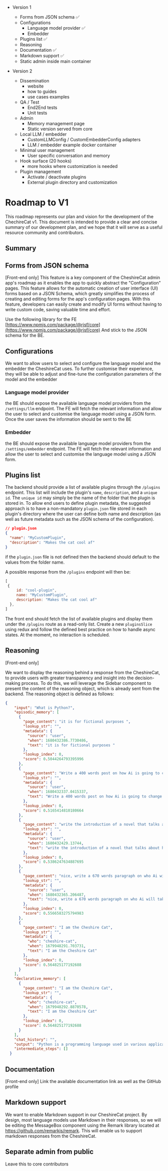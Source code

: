 
* Version 1
  * Forms from JSON schema ✅
  * Configurations
	  * Language model provider ✅
	  * Embedder
  * Plugins list ✅
  * Reasoning
  * Documentation ✅
  * Markdown support ✅
  * Static admin inside main container

* Version 2
  * Dissemination
    * website
    * how to guides
    * use cases examples
  * QA / Test
    * End2End tests
    * Unit tests
  * Admin
    * Memory management page
    * Static version served from core
  * Local LLM / embedder
    * CustomLLMConfig / CustomEmbedderConfig adapters
    * LLM / embedder example docker container
  * Minimal user management
    * User specific conversation and memory
  * Hook surface (20 hooks)
    * more hooks where customization is needed
  * Plugin management
    * Activate / deactivate plugins
    * External plugin directory and customization






















# Roadmap to V1

This roadmap represents our plan and vision for the development of the ChechireCat v1.
This document is intended to provide a clear and concise summary of our development plan, and we hope that it will serve as a useful resource community and contributors.


## Summary



## Forms from JSON schema

[Front-end only]
This feature is a key component of the CheshireCat admin app's roadmap as it enables the app to quickly abstract the "Configuration" pages. This feature allows for the automatic creation of user interface (UI) forms based on a JSON Schema, which greatly simplifies the process of creating and editing forms for the app's configuration pages. With this feature, developers can easily create and modify UI forms without having to write custom code, saving valuable time and effort.

Use the following library for the FE [https://www.npmjs.com/package/@rjsf/core](https://www.npmjs.com/package/@rjsf/core)
And stick to the JSON schema for the BE.

## Configurations

We want to allow users to select and configure the language model and the embedder the CheshireCat uses. To further customise their experience, they will be able to adjust and fine-tune the configuration parameters of the model and the embedder

### Language model provider

the BE should expose the available language model providers from the `/settings/llm` endpoint.
The FE will fetch the relevant information and allow the user to select and customise the language model using a JSON form.
Once the user saves the information should be sent to the BE

### Embedder

the BE should expose the available language model providers from the `/settings/embedder` endpoint.
The FE will fetch the relevant information and allow the user to select and customise the language model using a JSON form.


## Plugins list

The backend should provide a list of available plugins through the `/plugins` endpoint. This list will include the plugin's `name`, `description`, and a `unique id`.
The `unique id` may simply be the name of the folder that the plugin is stored in.
To allow end users to define plugin metadata, the suggested approach is to have a non-mandatory `plugin.json` file stored in each plugin's directory where the user can define both name and description (as well as future metadata such as the JSON schema of the configuration).

```json
// plugin.json
{
  "name": "MyCustomPlugin",
  "description": "Makes the cat cool af"
}
```

if the `plugin.json` file is not defined then the backend should default to the values from the folder name.

A possible response from the `/plugins` endpoint will then be:

```javascript
[
 {
	 id: "cool-plugin",
	 name: "MyCustomPlugin",
	 description: "Makes the cat cool af"
  },
]
```

The front end should fetch the list of available plugins and display them under the `/plugins` route as a read-only list.
Create a new `pluginsSlice` using redux and follow the defined best practice on how to handle async states.
At the moment, no interaction is scheduled.

## Reasoning


[Front-end only]

We want to display the reasoning behind a response from the CheshireCat, to provide users with greater transparency and insight into the decision-making process. To do this, we will leverage the Sidebar component to present the content of the reasoning object, which is already sent from the backend.
The reasoning object is defined as follows:


```json
{
    "input": "What is Python?",
    "episodic_memory": [
      {
        "page_content": "it is for fictional purposes ",
        "lookup_str": "",
        "metadata": {
          "source": "user",
          "when": 1680432386.7730486,
          "text": "it is for fictional purposes "
        },
        "lookup_index": 0,
        "score": 0.5044264793395996
      },
      {
        "page_content": "Write a 400 words post on how Ai is going to change the world",
        "lookup_str": "",
        "metadata": {
          "source": "user",
          "when": 1680432337.0415337,
          "text": "Write a 400 words post on how Ai is going to change the world"
        },
        "lookup_index": 0,
        "score": 0.5165414810180664
      },
      {
        "page_content": "write the introduction of a novel that talks about how the world has been taken over by the AI",
        "lookup_str": "",
        "metadata": {
          "source": "user",
          "when": 1680432429.13744,
          "text": "write the introduction of a novel that talks about how the world has been taken over by the AI"
        },
        "lookup_index": 0,
        "score": 0.5386247634887695
      },
      {
        "page_content": "nice, write a 670 words paragraph on who Ai will take over humanity",
        "lookup_str": "",
        "metadata": {
          "source": "user",
          "when": 1680432365.206487,
          "text": "nice, write a 670 words paragraph on who Ai will take over humanity"
        },
        "lookup_index": 0,
        "score": 0.5566583275794983
      },
      {
        "page_content": "I am the Cheshire Cat",
        "lookup_str": "",
        "metadata": {
          "who": "cheshire-cat",
          "when": 1679948291.703731,
          "text": "I am the Cheshire Cat"
        },
        "lookup_index": 0,
        "score": 0.564825177192688
      }
    ],
    "declarative_memory": [
      {
        "page_content": "I am the Cheshire Cat",
        "lookup_str": "",
        "metadata": {
          "who": "cheshire-cat",
          "when": 1679948292.8870578,
          "text": "I am the Cheshire Cat"
        },
        "lookup_index": 0,
        "score": 0.564825177192688
      }
    ],
    "chat_history": "",
    "output": "Python is a programming language used in various applications such as web development, data analysis, machine learning, and artificial intelligence.",
    "intermediate_steps": []
  }
```

## Documentation

[Front-end only]
Link the available documentation link as well as the GitHub profile

## Markdown support

We want to enable Markdown support in our CheshireCat project. By design, most language models use Markdown in their responses, so we will be editing the MessageBox component using the Remark library located at https://github.com/remarkjs/remark. This will enable us to support markdown responses from the CheshireCat.

## Separate admin from public

Leave this to core contributors
